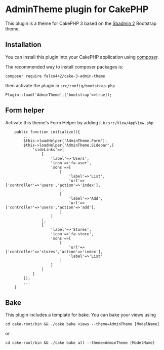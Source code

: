 # AdminTheme plugin for CakePHP

This plugin is a theme for CakePHP 3 based on the [Sbadmin 2](https://startbootstrap.com/template-overviews/sb-admin-2) Bootstrap theme.

## Installation

You can install this plugin into your CakePHP application using [composer](http://getcomposer.org).

The recommended way to install composer packages is:

```
composer require falco442/cake-3-admin-theme
```

then activate the plugin in `src/config/bootstrap.php`

```
Plugin::load('AdminTheme',['bootstrap'=>true]);
```

## Form helper

Activate this theme's Form Helper by adding it in `src/View/AppView.php`

```
    public function initialize(){
    	...
        $this->loadHelper('AdminTheme.Form');
        $this->loadHelper('AdminTheme.Sidebar',[
            'sideLinks'=>[
                [
                    'label'=>'Users',
                    'icon'=>'fa-user',
                    'sons'=>[
                        [
                            'label'=>'List',
                            'url'=>['controller'=>'users','action'=>'index'],
                        ],
                        [
                            'label'=>'Add',
                            'url'=>['controller'=>'users','action'=>'add'],
                        ]
                    ]
                ],
                [
                    'label'=>'Stores',
                    'icon'=>'fa-store',
                    'sons'=>[
                        [
                            'url'=>['controller'=>'stores','action'=>'index'],
                            'label'=>'List'
                        ]
                    ]
                ]
            ]
        ]);
        ...
    }
```

## Bake

This plugin includes a template for bake. You can bake your views using 

```
cd cake-root/bin && ./cake bake views --theme=AdminTheme [ModelName]
```

or

```
cd cake-root/bin && ./cake bake all --theme=AdminTheme [ModelName]
```

